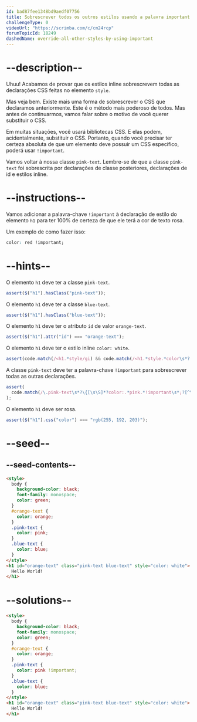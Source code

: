 ```yaml
---
id: bad87fee1348bd9aedf07756
title: Sobrescrever todos os outros estilos usando a palavra important
challengeType: 0
videoUrl: "https://scrimba.com/c/cm24rcp"
forumTopicId: 18249
dashedName: override-all-other-styles-by-using-important
---
```


# --description--

Uhuu! Acabamos de provar que os estilos inline sobrescrevem todas as declarações CSS feitas no elemento `style`.

Mas veja bem. Existe mais uma forma de sobrescrever o CSS que declaramos anteriormente. Este é o método mais poderoso de todos. Mas antes de continuarmos, vamos falar sobre o motivo de você querer substituir o CSS.

Em muitas situações, você usará bibliotecas CSS. E elas podem, acidentalmente, substituir o CSS. Portanto, quando você precisar ter certeza absoluta de que um elemento deve possuir um CSS específico, poderá usar `!important`.

Vamos voltar à nossa classe `pink-text`. Lembre-se de que a classe `pink-text` foi sobrescrita por declarações de classe posteriores, declarações de id e estilos inline.

# --instructions--

Vamos adicionar a palavra-chave `!important` à declaração de estilo do elemento `h1` para ter 100% de certeza de que ele terá a cor de texto rosa.

Um exemplo de como fazer isso:

```css
color: red !important;
```

# --hints--

O elemento `h1` deve ter a classe `pink-text`.

```js
assert($("h1").hasClass("pink-text"));
```

O elemento `h1` deve ter a classe `blue-text`.

```js
assert($("h1").hasClass("blue-text"));
```

O elemento `h1` deve ter o atributo `id` de valor `orange-text`.

```js
assert($("h1").attr("id") === "orange-text");
```

O elemento `h1` deve ter o estilo inline `color: white`.

```js
assert(code.match(/<h1.*style/gi) && code.match(/<h1.*style.*color\s*?:/gi));
```

A classe `pink-text` deve ter a palavra-chave `!important` para sobrescrever todas as outras declarações.

```js
assert(
  code.match(/\.pink-text\s*?\{[\s\S]*?color:.*pink.*!important\s*;?[^\.]*\}/g)
);
```

O elemento `h1` deve ser rosa.

```js
assert($("h1").css("color") === "rgb(255, 192, 203)");
```

# --seed--

## --seed-contents--

```html
<style>
  body {
    background-color: black;
    font-family: monospace;
    color: green;
  }
  #orange-text {
    color: orange;
  }
  .pink-text {
    color: pink;
  }
  .blue-text {
    color: blue;
  }
</style>
<h1 id="orange-text" class="pink-text blue-text" style="color: white">
  Hello World!
</h1>
```

# --solutions--

```html
<style>
  body {
    background-color: black;
    font-family: monospace;
    color: green;
  }
  #orange-text {
    color: orange;
  }
  .pink-text {
    color: pink !important;
  }
  .blue-text {
    color: blue;
  }
</style>
<h1 id="orange-text" class="pink-text blue-text" style="color: white">
  Hello World!
</h1>
```
